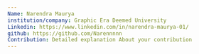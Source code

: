 ```yaml
---
Name: Narendra Maurya
institution/company: Graphic Era Deemed University
Linkedin: https://www.linkedin.com/in/narendra-maurya-01/
github: https://github.com/Narennnnn
Contribution: Detailed explanation About your contribution
---
```

